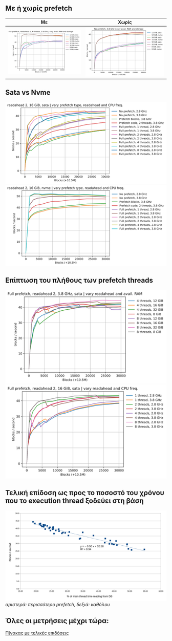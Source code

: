 
## Με ή χωρίς prefetch

Με | Χωρίς
---|------
![full_2_4_3800_any_any.svg](full_2_4_3800_any_any.svg) | ![plain_0_0_3800_any_any.svg](plain_0_0_3800_any_any.svg)

## Sata vs Nvme

![any_2_any_any_16_p210.svg](any_2_any_any_16_p210.svg)
![any_2_any_any_16_sx8200.svg](any_2_any_any_16_sx8200.svg)

## Επίπτωση του πλήθους των prefetch threads

![full_2_any_3800_any_p210.svg](full_2_any_3800_any_p210.svg)
![full_2_any_any_16_p210.svg](full_2_any_any_16_p210.svg)

## Τελική επίδοση ως προς το ποσοστό του χρόνου που το execution thread ξοδεύει στη βάση

![blocks_per_sec_vs_mDB_time_sata.svg](blocks_per_sec_vs_mDB_time_sata.svg)
*αριστερά: περισσότερο prefetch, δεξιά: καθόλου*

## Όλες οι μετρήσεις μέχρι τώρα:
[Πίνακας με τελικές επιδόσεις](test.csv)
